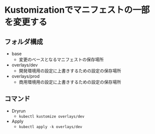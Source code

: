 # Kustomizationでマニフェストの一部を変更する

## フォルダ構成

- base
    - 変更のベースとなるマニフェストの保存場所
- overlays/dev
    - 開発環境用の設定に上書きするための設定の保存場所
- overlays/prod
    - 商用環境用の設定に上書きするための設定の保存場所

## コマンド

- Dryrun
    - `kubectl kustomize overlays/dev`
- Apply
    - `kubectl apply -k overlays/dev`